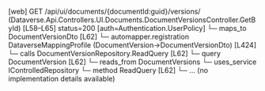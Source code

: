 [web] GET /api/ui/documents/{documentId:guid}/versions/  (Dataverse.Api.Controllers.UI.Documents.DocumentVersionsController.GetById)  [L58–L65] status=200 [auth=Authentication.UserPolicy]
  └─ maps_to DocumentVersionDto [L62]
    └─ automapper.registration DataverseMappingProfile (DocumentVersion->DocumentVersionDto) [L424]
  └─ calls DocumentVersionRepository.ReadQuery [L62]
  └─ query DocumentVersion [L62]
    └─ reads_from DocumentVersions
  └─ uses_service IControlledRepository<DocumentVersion>
    └─ method ReadQuery [L62]
      └─ ... (no implementation details available)

